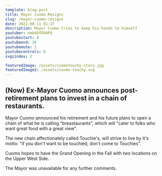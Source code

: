 ```yaml
---
template: blog-post
title: Mayor Cuomo Resigns
slug: /mayor-cuomo-resigns
date: 2021-08-11 01:37
description: Mayor Cuomo tries to keep his hands to himself
youtuber: nmk6OfD94PQ
youtubestart: 0
youtubeend: 26
youtubemute: 1
youtubecontrols: 0
svgzindex: 2

featuredImage: /assets/cuomotouchy-story.jpg
featuredImage2: /assets/cuomo-touchy.svg
---
```


## (Now) Ex-Mayor Cuomo announces post-retirement plans to invest in a chain of restaurants.

Mayor Cuomo announced his retirement and his future plans to open a chain of what he is calling "breastaurants", which will "cater to folks who want great food with a great view". 

The new chain affectionately called Touchie's, will strive to live by it's motto: "if you don't want to be touchied, don't come to Touchies". 

Cuomo hopes to have the Grand Opening in the Fall with two locations on the Upper West Side. 

The Mayor was unavailable for any further comments.




